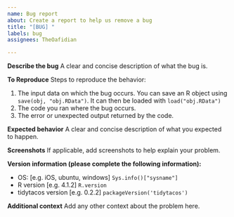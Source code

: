 ```yaml
---
name: Bug report
about: Create a report to help us remove a bug
title: "[BUG] "
labels: bug
assignees: TheOafidian

---
```


**Describe the bug**
A clear and concise description of what the bug is.

**To Reproduce**
Steps to reproduce the behavior:
1. The input data on which the bug occurs. 
    You can save an R object using ```save(obj, "obj.RData")```. 
    It can then be loaded with ```load("obj.RData")```
2. The code you ran where the bug occurs.
3. The error or unexpected output returned by the code.

**Expected behavior**
A clear and concise description of what you expected to happen.

**Screenshots**
If applicable, add screenshots to help explain your problem.

**Version information (please complete the following information):**
 - OS: [e.g. iOS, ubuntu, windows] ```Sys.info()["sysname"]```
 - R version [e.g. 4.1.2] ```R.version```
 - tidytacos version [e.g. 0.2.2] ```packageVersion('tidytacos')```

**Additional context**
Add any other context about the problem here.
